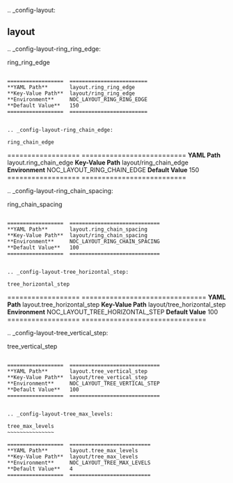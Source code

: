 .. _config-layout:

layout
------


.. _config-layout-ring_ring_edge:

ring_ring_edge
~~~~~~~~~~~~~~

==================  =========================
**YAML Path**       layout.ring_ring_edge
**Key-Value Path**  layout/ring_ring_edge
**Environment**     NOC_LAYOUT_RING_RING_EDGE
**Default Value**   150
==================  =========================


.. _config-layout-ring_chain_edge:

ring_chain_edge
~~~~~~~~~~~~~~~

==================  ==========================
**YAML Path**       layout.ring_chain_edge
**Key-Value Path**  layout/ring_chain_edge
**Environment**     NOC_LAYOUT_RING_CHAIN_EDGE
**Default Value**   150
==================  ==========================


.. _config-layout-ring_chain_spacing:

ring_chain_spacing
~~~~~~~~~~~~~~~~~~

==================  =============================
**YAML Path**       layout.ring_chain_spacing
**Key-Value Path**  layout/ring_chain_spacing
**Environment**     NOC_LAYOUT_RING_CHAIN_SPACING
**Default Value**   100
==================  =============================


.. _config-layout-tree_horizontal_step:

tree_horizontal_step
~~~~~~~~~~~~~~~~~~~~

==================  ===============================
**YAML Path**       layout.tree_horizontal_step
**Key-Value Path**  layout/tree_horizontal_step
**Environment**     NOC_LAYOUT_TREE_HORIZONTAL_STEP
**Default Value**   100
==================  ===============================


.. _config-layout-tree_vertical_step:

tree_vertical_step
~~~~~~~~~~~~~~~~~~

==================  =============================
**YAML Path**       layout.tree_vertical_step
**Key-Value Path**  layout/tree_vertical_step
**Environment**     NOC_LAYOUT_TREE_VERTICAL_STEP
**Default Value**   100
==================  =============================


.. _config-layout-tree_max_levels:

tree_max_levels
~~~~~~~~~~~~~~~

==================  ==========================
**YAML Path**       layout.tree_max_levels
**Key-Value Path**  layout/tree_max_levels
**Environment**     NOC_LAYOUT_TREE_MAX_LEVELS
**Default Value**   4
==================  ==========================


